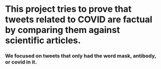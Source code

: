 # This project tries to prove that tweets related to COVID are factual by comparing them against scientific articles.
### We focused on tweets that only had the word mask, antibody, or covid in it.
